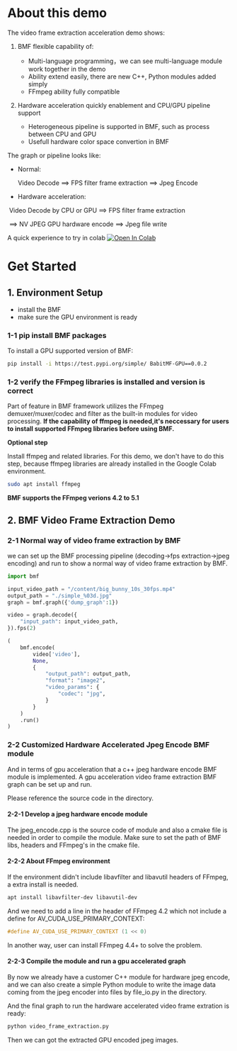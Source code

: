 # About this demo

The video frame extraction acceleration demo shows:
1. BMF flexible capability of:

   *   Multi-language programming，we can see multi-language module work together in the demo
   *   Ability extend easily, there are new C++, Python modules added simply
   *   FFmpeg ability fully compatible

2. Hardware acceleration quickly enablement and CPU/GPU pipeline support

   *   Heterogeneous pipeline is supported in BMF, such as process between CPU and GPU
   *   Usefull hardware color space convertion in BMF

   

The graph or pipeline looks like:

* Normal:

  Video Decode  ==> FPS filter frame extraction ==> Jpeg Encode

* Hardware acceleration:

​		Video Decode by CPU or GPU ==> FPS filter frame extraction

​         ==> NV JPEG GPU hardware encode ==> Jpeg file write



A quick experience to try in colab [![Open In Colab](https://colab.research.google.com/assets/colab-badge.svg)](https://colab.research.google.com/github/BabitMF/bmf/blob/master/bmf/example/video_frame_extraction/video_frame_extraction_acceleration.ipynb)



# Get Started

## 1. Environment Setup
*   install the BMF
*   make sure the GPU environment is ready



### 1-1 pip install BMF packages

To install a GPU supported version of BMF:

```bash
pip install -i https://test.pypi.org/simple/ BabitMF-GPU==0.0.2
```

### 1-2 verify the FFmpeg libraries is installed and version is correct

Part of feature in BMF framework utilizes the FFmpeg demuxer/muxer/codec and filter as the built-in modules for video processing. **If the capability of ffmpeg is needed,it's neccessary for users to install supported FFmpeg libraries before using BMF.**

**Optional step**

Install ffmpeg and related libraries. For this demo, we don't have to do this step, because ffmpeg libraries are already installed in the Google Colab environment.

```bash
sudo apt install ffmpeg
```


**BMF supports the FFmpeg verions 4.2 to 5.1**



## 2. BMF Video Frame Extraction Demo
### 2-1 Normal way of video frame extraction by BMF

we can set up the BMF processing pipeline (decoding->fps extraction->jpeg encoding) and run to show a normal way of video frame extraction by BMF.

```python
import bmf

input_video_path = "/content/big_bunny_10s_30fps.mp4"
output_path = "./simple_%03d.jpg"
graph = bmf.graph({'dump_graph':1})

video = graph.decode({
    "input_path": input_video_path,
}).fps(2)

(
    bmf.encode(
        video['video'],
        None,
        {
            "output_path": output_path,
            "format": "image2",
            "video_params": {
                "codec": "jpg",
            }
        }
    )
    .run()
)
```



### 2-2 Customized Hardware Accelerated Jpeg Encode BMF module

And in terms of gpu acceleration that a c++ jpeg hardware encode BMF module is implemented. A gpu acceleration video frame extraction BMF graph can be set up and run.

Please reference the source code in the directory.

#### 2-2-1 Develop a jpeg hardware encode module

The jpeg_encode.cpp is the source code of module and also a cmake file is needed in order to compile the module.
Make sure to set the path of BMF libs, headers and FFmpeg's in the cmake file.

#### 2-2-2 About FFmpeg environment
If the environment didn't include libavfilter and libavutil headers of FFmpeg, a extra install is needed.

```bash
apt install libavfilter-dev libavutil-dev
```

And we need to add a line in the header of FFmpeg 4.2 which not include a define for AV_CUDA_USE_PRIMARY_CONTEXT:

```c++
#define AV_CUDA_USE_PRIMARY_CONTEXT (1 << 0)
```

 In another way, user can install FFmpeg 4.4+ to solve the problem.

#### 2-2-3 Compile the module and run a gpu accelerated graph

By now we already have a customer C++ module for hardware jpeg encode, and we can also create a simple Python module to write the image data coming from the jpeg encoder into files by file_io.py in the directory.

And the final graph to run the hardware accelerated video frame extration is ready:

```bash
python video_frame_extraction.py
```

Then we can got the extracted GPU encoded jpeg images.

